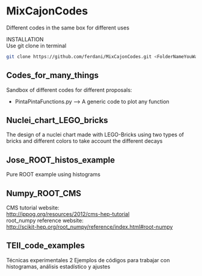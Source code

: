 # MixCajonCodes
Different codes in the same box for different uses

INSTALLATION<br/>
Use git clone in terminal 
```bash
git clone https://github.com/ferdani/MixCajonCodes.git <FolderNameYouWant>
```

## Codes_for_many_things<br/>
Sandbox of different codes for different proposals:
  - PintaPintaFunctions.py --> A generic code to plot any function

## Nuclei_chart_LEGO_bricks<br/>
The design of a nuclei chart made with LEGO-Bricks using two types of bricks and different colors to take account the different decays

## Jose_ROOT_histos_example<br/>
Pure ROOT example using histograms 

## Numpy_ROOT_CMS<br/>
CMS tutorial website:<br/>
http://ippog.org/resources/2012/cms-hep-tutorial<br/>
root_numpy reference website:<br/>
http://scikit-hep.org/root_numpy/reference/index.html#root-numpy

## TEII_code_examples<br/>
Técnicas experimentales 2
Ejemplos de códigos para trabajar con histogramas, análisis estadístico y ajustes
